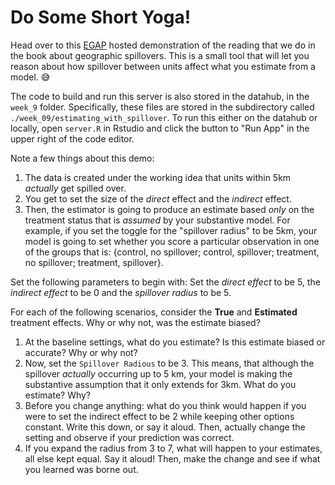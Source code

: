 # Do Some Short Yoga! 

Head over to this [EGAP](https://egap.shinyapps.io/spillover-app/) hosted demonstration of the reading that we do in the book about geographic spillovers. This is a small tool that will let you reason about how spillover between units affect what you estimate from a model. :sweat_smile:

The code to build and run this server is also stored in the datahub, in the `week_9` folder. Specifically, these files are stored in the subdirectory called `./week_09/estimating_with_spillover`. To run this either on the datahub or locally, open `server.R` in Rstudio and click the button to "Run App" in the upper right of the code editor. 

Note a few things about this demo: 

1. The data is created under the working idea that units within 5km *actually* get spilled over.
2. You get to set the size of the *direct* effect and the *indirect* effect. 
3. Then, the estimator is going to produce an estimate based *only* on the treatment status that is *assumed* by your substantive model. For example, if you set the toggle for the "spillover radius" to be 5km, your model is going to set whether you score a particular observation in one of the groups that is: {control, no spillover; control, spillover; treatment, no spillover; treatment, spillover}.

Set the following parameters to begin with: Set the *direct effect* to be 5, the *indirect effect* to be 0 and the *spillover radius* to be 5. 

For each of the following scenarios, consider the **True** and **Estimated** treatment effects. Why or why not, was the estimate biased? 

1. At the baseline settings, what do you estimate? Is this estimate biased or accurate? Why or why not? 
2. Now, set the `Spillover Radious` to be 3. This means, that although the spillover *actually* occurring up to 5 km, your model is making the substantive assumption that it only extends for 3km. What do you estimate? Why? 
3. Before you change anything: what do you think would happen if you were to set the indirect effect to be 2 while keeping other options constant. Write this down, or say it aloud. Then, actually change the setting and observe if your prediction was correct. 
4. If you expand the radius from 3 to 7, what will happen to your estimates, all else kept equal. Say it aloud! Then, make the change and see if what you learned was borne out. 
